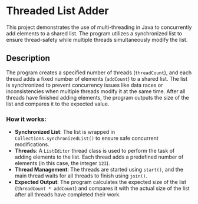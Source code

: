 # Threaded List Adder

This project demonstrates the use of multi-threading in Java to concurrently add elements to a shared list. The program utilizes a synchronized list to ensure thread-safety while multiple threads
simultaneously modify the list.

## Description

The program creates a specified number of threads (`threadCount`), and each thread adds a fixed number of elements (`addCount`) to a shared list. The list is synchronized to prevent concurrency issues
like data races or inconsistencies when multiple threads modify it at the same time. After all threads have finished adding elements, the program outputs the size of the list and compares it to the expected value.

### How it works:
- **Synchronized List**: The list is wrapped in `Collections.synchronizedList()` to ensure safe concurrent modifications.
- **Threads**: A `ListEditor` thread class is used to perform the task of adding elements to the list. Each thread adds a predefined number of elements (in this case, the integer `123`).
- **Thread Management**: The threads are started using `start()`, and the main thread waits for all threads to finish using `join()`.
- **Expected Output**: The program calculates the expected size of the list (`threadCount * addCount`) and compares it with the actual size of the list after all threads have completed their work.
